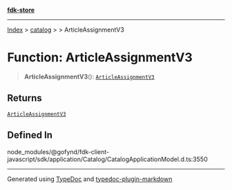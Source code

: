 [**fdk-store**](../../../README.md)
***

[Index](../../../API.md) > [catalog](../../README.md) > [<internal>](../README.md) > ArticleAssignmentV3

# Function: ArticleAssignmentV3

> **ArticleAssignmentV3**(): [`ArticleAssignmentV3`](../type-aliases/type-alias.ArticleAssignmentV3.md)

## Returns

[`ArticleAssignmentV3`](../type-aliases/type-alias.ArticleAssignmentV3.md)

## Defined In

node\_modules/@gofynd/fdk-client-javascript/sdk/application/Catalog/CatalogApplicationModel.d.ts:3550

***
Generated using [TypeDoc](https://typedoc.org/) and [typedoc-plugin-markdown](https://www.npmjs.com/package/typedoc-plugin-markdown)

